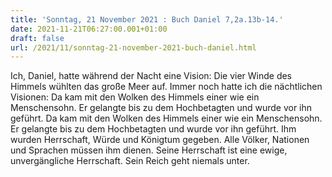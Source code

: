 ```yaml
---
title: 'Sonntag, 21 November 2021 : Buch Daniel 7,2a.13b-14.'
date: 2021-11-21T06:27:00.001+01:00
draft: false
url: /2021/11/sonntag-21-november-2021-buch-daniel.html
---
```


Ich, Daniel, hatte während der Nacht eine Vision: Die vier Winde des Himmels wühlten das große Meer auf. Immer noch hatte ich die nächtlichen Visionen: Da kam mit den Wolken des Himmels einer wie ein Menschensohn. Er gelangte bis zu dem Hochbetagten und wurde vor ihn geführt. Da kam mit den Wolken des Himmels einer wie ein Menschensohn. Er gelangte bis zu dem Hochbetagten und wurde vor ihn geführt. Ihm wurden Herrschaft, Würde und Königtum gegeben. Alle Völker, Nationen und Sprachen müssen ihm dienen. Seine Herrschaft ist eine ewige, unvergängliche Herrschaft. Sein Reich geht niemals unter.